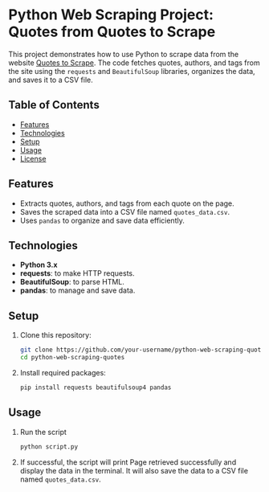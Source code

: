 # Python Web Scraping Project: Quotes from Quotes to Scrape

This project demonstrates how to use Python to scrape data from the website [Quotes to Scrape](http://quotes.toscrape.com/). The code fetches quotes, authors, and tags from the site using the `requests` and `BeautifulSoup` libraries, organizes the data, and saves it to a CSV file.

## Table of Contents
- [Features](#features)
- [Technologies](#technologies)
- [Setup](#setup)
- [Usage](#usage)
- [License](#license)

## Features

- Extracts quotes, authors, and tags from each quote on the page.
- Saves the scraped data into a CSV file named `quotes_data.csv`.
- Uses `pandas` to organize and save data efficiently.

## Technologies

- **Python 3.x**
- **requests**: to make HTTP requests.
- **BeautifulSoup**: to parse HTML.
- **pandas**: to manage and save data.

## Setup

1. Clone this repository:
   ```bash
   git clone https://github.com/your-username/python-web-scraping-quotes.git
   cd python-web-scraping-quotes
2. Install required packages:
   ```bash
   pip install requests beautifulsoup4 pandas
## Usage

1. Run the script
   ```bash
   python script.py
2. If successful, the script will print Page retrieved successfully and display the data in the terminal. It will also save the data to a CSV file named `quotes_data.csv`.
